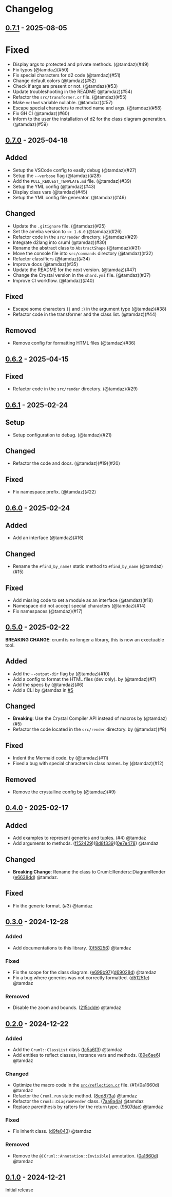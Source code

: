 # Changelog

## [0.7.1](https://github.com/tamdaz/cruml/releases/tag/0.7.1) - 2025-08-05

# Fixed

- Display args to protected and private methods. (@tamdaz)(#49)
- Fix typos (@tamdaz)(#50)
- Fix special characters for d2 code (@tamdaz)(#51)
- Change default colors (@tamdaz)(#52)
- Check if args are present or not. (@tamdaz)(#53)
- Update troubleshooting in the README (@tamdaz)(#54)
- Refactor the `src/transformer.cr` file. (@tamdaz)(#55)
- Make `method` variable nullable. (@tamdaz)(#57)
- Escape special characters to method name and args. (@tamdaz)(#58)
- Fix GH CI (@tamdaz)(#60)
- Inform to the user the installation of d2 for the class diagram generation. (@tamdaz)(#59)

## [0.7.0](https://github.com/tamdaz/cruml/releases/tag/0.7.0) - 2025-04-18

## Added

- Setup the VSCode config to easily debug (@tamdaz)(#27)
- Setup the `--verbose` flag (@tamdaz)(#28)
- Add the `PULL_REQUEST_TEMPLATE.md` file. (@tamdaz)(#39)
- Setup the YML config (@tamdaz)(#43)
- Display class vars (@tamdaz)(#45)
- Setup the YML config file generator. (@tamdaz)(#46)

## Changed

- Update the `.gitignore` file. (@tamdaz)(#25)
- Set the ameba version to `~> 1.6.0` (@tamdaz)(#26)
- Refactor code in the `src/render` directory. (@tamdaz)(#29)
- Integrate d2lang into cruml (@tamdaz)(#30)
- Rename the abstract class to `AbstractShape` (@tamdaz)(#31)
- Move the console file into `src/commands` directory (@tamdaz)(#32)
- Refactor classifiers (@tamdaz)(#34)
- Improve docs (@tamdaz)(#35)
- Update the README for the next version. (@tamdaz)(#47)
- Change the Crystal version in the `shard.yml` file. (@tamdaz)(#37)
- Improve CI workflow. (@tamdaz)(#40)

## Fixed

- Escape some characters (`|` and `:`) in the argument type (@tamdaz)(#38)
- Refactor code in the transformer and the class list. (@tamdaz)(#44)

## Removed

- Remove config for formatting HTML files (@tamdaz)(#36)

## [0.6.2](https://github.com/tamdaz/cruml/releases/tag/0.6.2) - 2025-04-15

## Fixed

- Refactor code in the `src/render` directory. (@tamdaz)(#29)

## [0.6.1](https://github.com/tamdaz/cruml/releases/tag/0.6.1) - 2025-02-24

## Setup

- Setup configuration to debug. (@tamdaz)(#21)

## Changed

- Refactor the code and docs. (@tamdaz)(#19)(#20)

## Fixed

- Fix namespace prefix. (@tamdaz)(#22)

## [0.6.0](https://github.com/tamdaz/cruml/releases/tag/0.6.0) - 2025-02-24

## Added

* Add an interface (@tamdaz)(#16)

## Changed

* Rename the `#find_by_name!` static method to `#find_by_name` (@tamdaz)(#15)

## Fixed

* Add missing code to set a module as an interface (@tamdaz)(#18)
* Namespace did not accept special characters (@tamdaz)(#14)
* Fix namespaces (@tamdaz)(#17)

## [0.5.0](https://github.com/tamdaz/cruml/releases/tag/0.5.0) - 2025-02-22

**BREAKING CHANGE**: cruml is no longer a library, this is now an exectuable tool.

## Added

- Add the `--output-dir` flag by (@tamdaz)(#10)
- Add a config to format the HTML files (dev only). by (@tamdaz)(#7)
- Add the specs by (@tamdaz)(#6)
- Add a CLI by @tamdaz in [#5](https://github.com/tamdaz/cruml/pull/5/files#diff-1141c7f214dfe9fce761897ef05ab40a28bd6f97fc0651111c48057ffdf36021)

## Changed

- **Breaking**: Use the Crystal Compiler API instead of macros by (@tamdaz)(#5)
- Refactor the code located in the `src/render` directory. by (@tamdaz)(#8)

## Fixed

- Indent the Mermaid code. by (@tamdaz)(#11)
- Fixed a bug with special characters in class names. by (@tamdaz)(#12)

## Removed

- Remove the crystalline config by (@tamdaz)(#9)

## [0.4.0](https://github.com/tamdaz/cruml/releases/tag/0.4.0) - 2025-02-17

## Added

- Add examples to represent generics and tuples. (#4) @tamdaz
- Add arguments to methods. ([f152429](https://github.com/tamdaz/cruml/commit/f152429686be94a26e4a9a0a6c6d8932f27f83a2))([8d8f339](https://github.com/tamdaz/cruml/commit/8d8f339aa5fe4e27b90fd2a36b8285801e08ede4))([0e7e478](https://github.com/tamdaz/cruml/commit/0e7e478e9b319066044f4ce36904aa54a67e6788)) @tamdaz

## Changed

- **Breaking Change**: Rename the class to Cruml::Renders::DiagramRender ([e6638dd](https://github.com/tamdaz/cruml/commit/e6638dd833470087ade9960b61e1151a3083c127)) @tamdaz.

## Fixed

- Fix the generic format. (#3) @tamdaz

## [0.3.0](https://github.com/tamdaz/cruml/releases/tag/0.3.0) - 2024-12-28

### Added

- Add documentations to this library. ([0f58256](https://github.com/tamdaz/cruml/commit/0f582563d28337437e3a27344b260d273d8ad503)) @tamdaz

### Fixed

- Fix the scope for the class diagram. ([e699b97](https://github.com/tamdaz/cruml/commit/e699b9791f805d549f8cbaafb33e3bc3ff22cc9a))([d69028d](https://github.com/tamdaz/cruml/commit/d69028d9286da3c758c26032f32fbd07d5a73711)) @tamdaz
- Fix a bug where generics was not correctly formatted. ([d51251e](https://github.com/tamdaz/cruml/commit/d51251e56480c80ecab32aa2f8e294541d4b485d)) @tamdaz

### Removed

- Disable the zoom and bounds. ([215cdde](https://github.com/tamdaz/cruml/commit/215cdde9194244f94a2904dd7baab230eacd4d6b)) @tamdaz

## [0.2.0](https://github.com/tamdaz/cruml/releases/tag/0.2.0) - 2024-12-22

### Added

- Add the `Cruml::ClassList` class ([fc5a6f3](https://github.com/tamdaz/cruml/commit/fc5a6f3dac155c11e1a840d2869dbcd13837978a)) @tamdaz 
- Add entities to reflect classes, instance vars and methods. ([89e6ae6](https://github.com/tamdaz/cruml/commit/89e6ae614da491acf452b0b6a83350555d8fb291)) @tamdaz 

### Changed

- Optimize the macro code in the [`src/reflection.cr`](https://github.com/tamdaz/cruml/commit/e24b77ecac065356b471c02c2c3a33a3738d3027) file. (#1)(0a1660d) @tamdaz 
- Refactor the `Cruml.run` static method. ([8ed873a](https://github.com/tamdaz/cruml/commit/8ed873a0b8cf173e77dd91013e22db4fa3207846)) @tamdaz 
- Refactor the `Cruml::DiagramRender` class. ([7aa8a4a](https://github.com/tamdaz/cruml/commit/7aa8a4a683568d1fbb38056acbe178d79bebe96f)) @tamdaz 
- Replace parenthesis by rafters for the return type. ([9507dae](https://github.com/tamdaz/cruml/commit/9507dae6311d0e1c2aa08acaa76d59adf0e0328d)) @tamdaz 

### Fixed

- Fix inherit class. ([d9fe043](https://github.com/tamdaz/cruml/commit/d9fe0436a86c02ecc02de2217fdb41f0ba5309d8)) @tamdaz 

### Removed

- Remove the `@[Cruml::Annotation::Invisible]` annotation. ([0a1660d](https://github.com/tamdaz/cruml/commit/0a1660d00515ac98838e765273a82d8871d11c17)) @tamdaz 

## [0.1.0](https://github.com/tamdaz/cruml/releases/tag/0.1.0) - 2024-12-21

Initial release